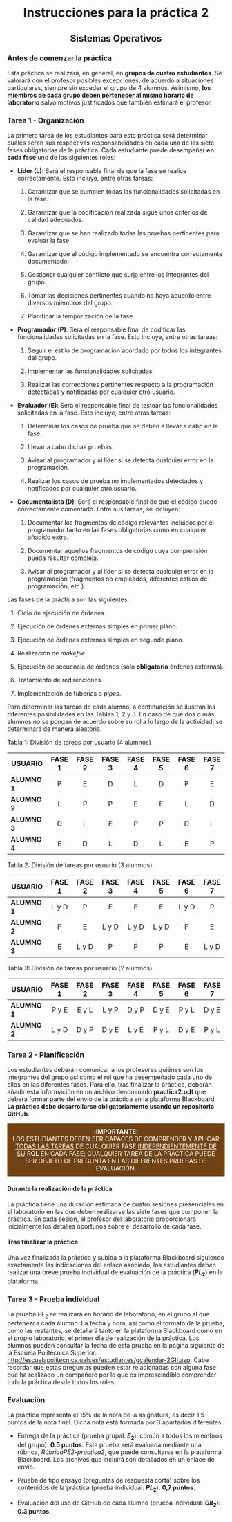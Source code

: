 # <center>Instrucciones para la práctica 2</center>
## <center>Sistemas Operativos</center>


### Antes de comenzar la práctica

Esta práctica se realizará, en general, en **grupos de cuatro
estudiantes**. Se valorará con el profesor posibles excepciones, de
acuerdo a situaciones particulares, siempre sin exceder el grupo de 4
alumnos. Asimismo, **los miembros de cada grupo deben pertenecer al
mismo horario de laboratorio** salvo motivos justificados que también
estimará el profesor.

### Tarea 1 - Organización

La primera tarea de los estudiantes para esta práctica será determinar
cuáles serán sus respectivas responsabilidades en cada una de las siete
fases obligatorias de la práctica. Cada estudiante puede desempeñar **en
cada fase** uno de los siguientes roles:

-   **Líder (L)**: Será el responsable final de que la fase se realice
    correctamente. Esto incluye, entre otras tareas:

    1.  Garantizar que se cumplen todas las funcionalidades solicitadas
        en la fase.

    2.  Garantizar que la codificación realizada sigue unos criterios de
        calidad adecuados.

    3.  Garantizar que se han realizado todas las pruebas pertinentes
        para evaluar la fase.

    4.  Garantizar que el código implementado se encuentra correctamente
        documentado.

    5.  Gestionar cualquier conflicto que surja entre los integrantes
        del grupo.

    6.  Tomar las decisiones pertinentes cuando no haya acuerdo entre
        diversos miembros del grupo.

    7.  Planificar la temporización de la fase.

-   **Programador (P)**: Será el responsable final de codificar las
    funcionalidades solicitadas en la fase. Esto incluye, entre otras
    tareas:

    1.  Seguir el estilo de programación acordado por todos los
        integrantes del grupo.

    2.  Implementar las funcionalidades solicitadas.

    3.  Realizar las correcciones pertinentes respecto a la programación
        detectadas y notificadas por cualquier otro usuario.

-   **Evaluador (E)**: Será el responsable final de testear las
    funcionalidades solicitadas en la fase. Esto incluye, entre otras
    tareas:

    1.  Determinar los casos de prueba que se deben a llevar a cabo en
        la fase.

    2.  Llevar a cabo dichas pruebas.

    3.  Avisar al programador y al líder si se detecta cualquier error
        en la programación.

    4.  Realizar los casos de prueba no implementados detectados y
        notificados por cualquier otro usuario.

-   **Documentalista (D)**: Será el responsable final de que el código
    quede correctamente comentado. Entre sus tareas, se incluyen:

    1.  Documentar los fragmentos de código relevantes incluidos por el
        programador tanto en las fases obligatorias como en cualquier
        añadido extra.

    2.  Documentar aquellos fragmentos de código cuya comprensión pueda
        resultar compleja.

    3.  Avisar al programador y al líder si se detecta cualquier error
        en la programación (fragmentos no empleados, diferentes estilos
        de programación, etc.).

Las fases de la práctica son las siguientes:

1.  Ciclo de ejecución de órdenes.

2.  Ejecución de órdenes externas simples en primer plano.

3.  Ejecución de órdenes externas simples en segundo plano.

4.  Realización de *makefile*.

5.  Ejecución de secuencia de órdenes (sólo **obligatorio** órdenes
    externas).

6.  Tratamiento de redirecciones.

7.  Implementación de tuberías o *pipes*.

Para determinar las tareas de cada alumno, a continuación se ilustran las diferentes
posibilidades en las Tablas 1, 2 y 3. En caso de que dos o más alumnos no se pongan
de acuerdo sobre su rol a lo largo de la actividad, se determinará de manera aleatoria.

  Tabla 1: División de tareas por usuario (4 alumnos)

| **USUARIO**  | **FASE 1** | **FASE 2** | **FASE 3** | **FASE 4** | **FASE 5** | **FASE 6** | **FASE 7** |
|--------------|:----------:|:----------:|:----------:|:----------:|:----------:|:----------:|:----------:|
| **ALUMNO 1** |    P       |       E    |      D     |      L     |      D     |      P     |      E     |
| **ALUMNO 2** |    L       |       P    |      P     |      E     |      E     |      L     |      D     |
| **ALUMNO 3** |    D       |       L    |      E     |      P     |      P     |      D     |      L     |
| **ALUMNO 4** |    E       |       D    |      L     |      D     |      L     |      E     |      P     |

Tabla 2: División de tareas por usuario (3 alumnos)

| **USUARIO**  | **FASE 1** | **FASE 2** | **FASE 3** | **FASE 4** | **FASE 5** | **FASE 6** | **FASE 7** |
|--------------|:----------:|:----------:|:----------:|:----------:|:----------:|:----------:|:----------:|
| **ALUMNO 1** |   L y D    |      P     |      E     |      E     |      E     |    L y D   |      P     |
| **ALUMNO 2** |     P      |      E     |    L y D   |    L y D   |    L y D   |      P     |      E     |
| **ALUMNO 3** |     E      |    L y D   |      P     |      P     |      P     |      E     |    L y D   |


Tabla 3: División de tareas por usuario (2 alumnos)

| **USUARIO**  | **FASE 1** | **FASE 2** | **FASE 3** | **FASE 4** | **FASE 5** | **FASE 6** | **FASE 7** |
|--------------|:----------:|:----------:|:----------:|:----------:|:----------:|:----------:|:----------:|
| **ALUMNO 1** |   P y E    |    E y L   |    L y P   |    D y P   |    D y E   |    P y L   |    D y E   |
| **ALUMNO 2** |   L y D    |    D y P   |    D y E   |    L y E   |    P y L   |    D y E   |    P y L   |


### Tarea 2 - Planificación

Los estudiantes deberán comunicar a los profesores quiénes son los
integrantes del grupo así como el rol que ha desempeñado cada uno de
ellos en las diferentes fases. Para ello, tras finalizar la práctica,
deberán añadir esta información en un archivo denominado
**practica2.odt** que deberá formar parte del envío de la práctica en la
plataforma Blackboard.\
**La práctica debe desarrollarse obligatoriamente usando un repositorio
GitHub**.

<div style="background-color: #704214; padding: 10px; color: white; text-align: center;">
    <b>¡IMPORTANTE!</b><br>
     LOS ESTUDIANTES DEBEN SER CAPACES DE COMPRENDER Y APLICAR <u>TODAS LAS TAREAS</u> DE CUALQUIER FASE <u>INDEPENDIENTEMENTE DE SU</u> <b>ROL</b> EN CADA FASE;
    CUALQUIER TAREA DE LA PRÁCTICA PUEDE SER OBJETO DE PREGUNTA EN LAS DIFERENTES PRUEBAS DE EVALUACIÓN.
</div>

#### Durante la realización de la práctica

La práctica tiene una duración estimada de cuatro sesiones presenciales
en el laboratorio en las que deben realizarse las siete fases que
componen la práctica. En cada sesión, el profesor del laboratorio
proporcionará inicialmente los detalles oportunos sobre el desarrollo de
cada fase.

#### Tras finalizar la práctica

Una vez finalizada la práctica y subida a la plataforma Blackboard
siguiendo exactamente las indicaciones del enlace asociado, los
estudiantes deben realizar una breve prueba individual de evaluación de
la práctica (**$PL_{2}$**) en la plataforma.

### Tarea 3 - Prueba individual

La prueba $PL_{2}$ se realizará en horario de laboratorio, en el grupo
al que pertenezca cada alumno. La fecha y hora, así como el formato de
la prueba, como las restantes, se detallará tanto en la plataforma
Blackboard como en el propio laboratorio, el primer día de realización
de la práctica. Los alumnos pueden consultar la fecha de esta prueba en
la página siguiente de la Escuela Politécnica Superior:
<http://escuelapolitecnica.uah.es/estudiantes/gcalendar-2GII.asp>. Cabe
recordar que estas preguntas pueden estar relacionadas con alguna fase
que ha realizado un compañero por lo que es imprescindible comprender
toda la práctica desde todos los roles.

### Evaluación

La práctica representa el 15% de la nota de la asignatura, es decir 1.5
puntos de la nota final. Dicha nota está formada por 3 apartados
diferentes:

-   Entrega de la práctica (prueba grupal: **$E_{2}$**); común a todos
    los miembros del grupo): **0.5 puntos**. Esta prueba será evaluada
    mediante una rúbrica, *RúbricaPE2-práctica2*, que puede consultarse
    en la plataforma Blackboard. Los archivos que incluirá son
    detallados en un enlace de envío.

-   Prueba de tipo ensayo (preguntas de respuesta corta) sobre los
    contenidos de la práctica (prueba individual: **$PL_{2}$**): **0,7
    puntos**.

-   Evaluación del uso de GitHub de cada alumno (prueba individual:
    **$Git_{2}$**): **0.3 puntos**.
